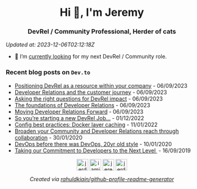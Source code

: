 <h1 align="center">Hi 👋, I'm Jeremy</h1>
<h3 align="center">DevRel / Community Professional, Herder of cats</h3>

*Updated at: 2023-12-06T02:12:18Z*

- 🔭 I’m [currently looking](https://www.linkedin.com/posts/jeremymeiss_opentowork-activity-7098015572847706112-C228?utm_source=share&utm_medium=member_desktop) for my next DevRel / Community role. 

### Recent blog posts on `Dev.to`


- [Positioning DevRel as a resource within your company](https://dev.to/jerdog/positioning-devrel-as-a-resource-within-your-company-4cna) - 06/09/2023
- [Developer Relations and the customer journey](https://dev.to/jerdog/devrel-and-the-customer-journey-4gjc) - 06/09/2023
- [Asking the right questions for DevRel impact](https://dev.to/jerdog/asking-the-right-questions-for-devrel-impact-2nan) - 06/09/2023
- [The foundations of Developer Relations](https://dev.to/jerdog/the-foundations-of-devrel-o55) - 06/09/2023
- [Moving Developer Relations Forward](https://dev.to/jerdog/moving-developer-relations-forward-lg5) - 06/09/2023
- [So you’re starting a new DevRel Job…](https://dev.to/jerdog/so-youre-starting-a-new-devrel-job-277e) - 01/12/2022
- [Config best practices: Docker layer caching](https://dev.to/circleci/config-best-practices-docker-layer-caching-3m0) - 11/01/2022
- [Broaden your Community and Developer Relations reach through collaboration](https://dev.to/jerdog/broaden-your-community-and-developer-relations-reach-through-collaboration-413) - 30/01/2020
- [DevOps before there was DevOps, 20yr old style](https://dev.to/jerdog/devops-before-there-was-devops-20yr-old-style-3l76) - 10/01/2020
- [Taking our Commitment to Developers to the Next Level ](https://dev.to/solacedevs/taking-our-commitment-to-developers-to-the-next-level-45b6) - 16/09/2019

<p align="center">
<a href="https://dev.to/jerdog" target="blank"><img align="center" src="https://cdn.jsdelivr.net/npm/simple-icons@3.0.1/icons/dev-dot-to.svg" alt="jerdog" height="30" width="30" /></a>
<a href="https://twitter.com/iamjerdog" target="blank"><img align="center" src="https://cdn.jsdelivr.net/npm/simple-icons@3.0.1/icons/twitter.svg" alt="iamjerdog" height="30" width="30" /></a>
<a href="https://linkedin.com/in/jeremymeiss" target="blank"><img align="center" src="https://cdn.jsdelivr.net/npm/simple-icons@3.0.1/icons/linkedin.svg" alt="jeremymeiss" height="30" width="30" /></a>
<a href="https://stackoverflow.com/users/jerdog" target="blank"><img align="center" src="https://cdn.jsdelivr.net/npm/simple-icons@3.0.1/icons/stackoverflow.svg" alt="jerdog" height="30" width="30" /></a>
</p>

<p align="center">
<em>Created via <a href="https://github.com/rahuldkjain/github-profile-readme-generator">rahuldkjain/github-profile-readme-generator</a></em>
</p>
